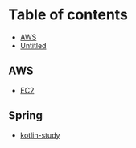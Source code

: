 # Table of contents

* [AWS](README.md)
* [Untitled](untitled.md)

## AWS

* [EC2](aws/ec2.md)

## Spring

* [kotlin-study](spring/readme.md)

